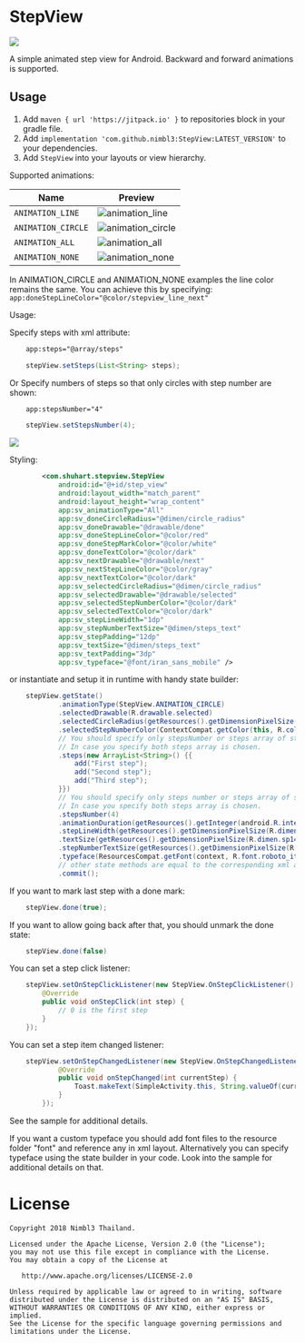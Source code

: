 StepView
======================

[![](https://jitpack.io/v/nimbl3/StepView.svg)](https://jitpack.io/#nimbl3/StepView)

A simple animated step view for Android. Backward and forward animations is supported.

Usage
-----

1. Add `maven { url 'https://jitpack.io' }` to repositories block in your gradle file.
2. Add `implementation 'com.github.nimbl3:StepView:LATEST_VERSION'` to your dependencies.
3. Add `StepView` into your layouts or view hierarchy.

Supported animations:

Name| Preview
-------- | ---
`ANIMATION_LINE`| ![animation_line](/images/animation_line.gif)
`ANIMATION_CIRCLE`| ![animation_circle](/images/animation_circle.gif)
`ANIMATION_ALL`| ![animation_all](/images/animation_all.gif)
`ANIMATION_NONE`| ![animation_none](/images/animation_none.gif)

In ANIMATION_CIRCLE and ANIMATION_NONE examples the line color remains the same. You can achieve this by specifying:
``` app:doneStepLineColor="@color/stepview_line_next" ```

Usage:

Specify steps with xml attribute:
```xml
	app:steps="@array/steps"
```
```java
	stepView.setSteps(List<String> steps);
```

Or Specify numbers of steps so that only circles with step number are shown:

```xml
	app:stepsNumber="4"
```
```java
	stepView.setStepsNumber(4);
```

<img src="/images/no_text.png"/>


Styling:

```xml
        <com.shuhart.stepview.StepView
            android:id="@+id/step_view"
            android:layout_width="match_parent"
            android:layout_height="wrap_content"
            app:sv_animationType="All"
            app:sv_doneCircleRadius="@dimen/circle_radius"
            app:sv_doneDrawable="@drawable/done"
            app:sv_doneStepLineColor="@color/red"
            app:sv_doneStepMarkColor="@color/white"
            app:sv_doneTextColor="@color/dark"
            app:sv_nextDrawable="@drawable/next"
            app:sv_nextStepLineColor="@color/gray"
            app:sv_nextTextColor="@color/dark"
            app:sv_selectedCircleRadius="@dimen/circle_radius"
            app:sv_selectedDrawable="@drawable/selected"
            app:sv_selectedStepNumberColor="@color/dark"
            app:sv_selectedTextColor="@color/dark"
            app:sv_stepLineWidth="1dp"
            app:sv_stepNumberTextSize="@dimen/steps_text"
            app:sv_stepPadding="12dp"
            app:sv_textSize="@dimen/steps_text"
            app:sv_textPadding="3dp"
            app:sv_typeface="@font/iran_sans_mobile" />
```

or instantiate and setup it in runtime with handy state builder:

```java
    stepView.getState()
            .animationType(StepView.ANIMATION_CIRCLE)
            .selectedDrawable(R.drawable.selected)
            .selectedCircleRadius(getResources().getDimensionPixelSize(R.dimen.dp14))
            .selectedStepNumberColor(ContextCompat.getColor(this, R.color.colorPrimary))
            // You should specify only stepsNumber or steps array of strings.
            // In case you specify both steps array is chosen.
            .steps(new ArrayList<String>() {{
                add("First step");
                add("Second step");
                add("Third step");
            }})
            // You should specify only steps number or steps array of strings.
            // In case you specify both steps array is chosen.
            .stepsNumber(4)
            .animationDuration(getResources().getInteger(android.R.integer.config_shortAnimTime))
            .stepLineWidth(getResources().getDimensionPixelSize(R.dimen.dp1))
            .textSize(getResources().getDimensionPixelSize(R.dimen.sp14))
            .stepNumberTextSize(getResources().getDimensionPixelSize(R.dimen.sp16))
            .typeface(ResourcesCompat.getFont(context, R.font.roboto_italic))
            // other state methods are equal to the corresponding xml attributes
            .commit();
```

If you want to mark last step with a done mark:
```java
	stepView.done(true);
```
If you want to allow going back after that, you should unmark the done state:
```java
	stepView.done(false)
```

You can set a step click listener:
```java
    stepView.setOnStepClickListener(new StepView.OnStepClickListener() {
        @Override
        public void onStepClick(int step) {
            // 0 is the first step
        }
    });
```

You can set a step item changed listener:
```java
    stepView.setOnStepChangedListener(new StepView.OnStepChangedListener() {
            @Override
            public void onStepChanged(int currentStep) {
                Toast.makeText(SimpleActivity.this, String.valueOf(currentStep), Toast.LENGTH_SHORT).show();
            }
        });
```

See the sample for additional details.

If you want a custom typeface you should add font files to the resource folder "font" and reference any in xml layout.
Alternatively you can specify typeface using the state builder in your code. Look into the sample for additional details on that.

License
=======

    Copyright 2018 Nimbl3 Thailand.

    Licensed under the Apache License, Version 2.0 (the "License");
    you may not use this file except in compliance with the License.
    You may obtain a copy of the License at

       http://www.apache.org/licenses/LICENSE-2.0

    Unless required by applicable law or agreed to in writing, software
    distributed under the License is distributed on an "AS IS" BASIS,
    WITHOUT WARRANTIES OR CONDITIONS OF ANY KIND, either express or implied.
    See the License for the specific language governing permissions and
    limitations under the License.
